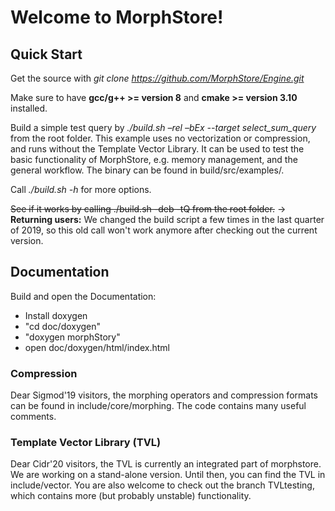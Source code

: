 # Welcome to MorphStore!

## Quick Start
Get the source with *git clone https://github.com/MorphStore/Engine.git*

Make sure to have __gcc/g++ >= version 8__ and __cmake >= version 3.10__ installed.

Build a simple test query by *./build.sh –rel –bEx --target select_sum_query* from the root folder. This example uses no vectorization or compression, and runs without the Template Vector Library. It can be used to test the basic functionality of MorphStore, e.g. memory management, and the general workflow.
The binary can be found in build/src/examples/.

Call *./build.sh -h* for more options.

~~See if it works by calling ./build.sh -deb -tQ from the root folder.~~
-> **Returning users:** We changed the build script a few times in the last quarter of 2019, so this old call won't work anymore after checking out the current version.


## Documentation
Build and open the Documentation:

- Install doxygen
- "cd doc/doxygen"
- "doxygen morphStory"
- open doc/doxygen/html/index.html

### Compression
Dear Sigmod'19 visitors, the morphing operators and compression formats can be found in include/core/morphing. The code contains many useful comments.

### Template Vector Library (TVL)
Dear Cidr'20 visitors, the TVL is currently an integrated part of morphstore. We are working on a stand-alone version. Until then, you can find the TVL in include/vector. 
You are also welcome to check out the branch TVLtesting, which contains more (but probably unstable) functionality.

